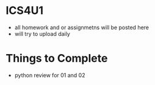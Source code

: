 # ICS4U1
- all homework and or assignmetns will be posted here
- will try to upload daily

# Things to Complete
- python review for 01 and 02
